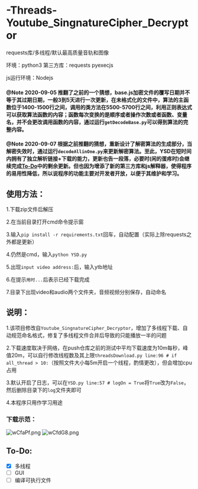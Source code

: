 # -Threads-Youtube_SingnatureCipher_Decryptor

requests库/多线程/默认最高质量音轨和图像

环境：python3
第三方库：requests pyexecjs

js运行环境：Nodejs



#### @Note 2020-09-05 推翻了之前的一个猜想，base.js加密文件的覆写日期并不等于其过期日期，一般3到5天进行一次更新，在未格式化的文件中，算法的主函数位于1400-1500行之间，调用的类方法在5500-5700行之间，利用正则表达式可以获取算法函数的内容；函数每次变换的是顺序或者操作次数或者函数、变量名，并不会更改调用函数的内容，通过运行`getDecodeBase.py`可以得到算法的完整内容。

#### @Note 2020-09-07 根据之前推翻的猜想，重新设计了解密算法的生成部分，当解密失效时，通过运行`decodeAllinOne.py`来更新解密算法。至此，YSD在短时间内拥有了独立解析链接+下载的能力，更新也告一段落，必要时(闲的蛋疼时)会继续完成[To-Do](#To-Do)中的剩余更新。但也因为增添了新的第三方库和js解释器，使得程序的易用性降低，所以说程序的功能主要对开发者开放，以便于其维护和学习。



## 使用方法：

1.下载zip文件后解压

2.在当前目录打开cmd命令提示窗

3.输入`pip install -r requirements.txt`回车，自动配置（实际上除requests之外都是更新）

4.仍然是cmd，输入`python YSD.py`

5.出现`input video address:`后，输入ytb地址

6.在提示`用时...`后表示已经下载完成

7.目录下出现video和audio两个文件夹，音频视频分别保存，自动命名

## 说明：

1.该项目修改自`Youtube_SingnatureCipher_Decryptor`，增加了多线程下载、自动规范命名格式，修复了多线程文件合并后导致的只能播放一半的问题

2.下载速度取决于网络，在push仓库之前的测试中平均下载速度为10m每秒，峰值20m，可以自行修改线程数及其上限`threadsDownload.py line:96 # if all_thread > 10:`（按照文件大小每5m开启一个线程，酌情更改），但会增加cpu占用

3.默认开启了日志，可以在`YSD.py line:57 # logOn = True`将`True`改为`False`，然后删除目录下的`log`文件夹即可

4.本程序只用作学习用途

### 下载示范：

![wCfaPf.png](https://s1.ax1x.com/2020/09/03/wCfaPf.png)
![wCfdG8.png](https://s1.ax1x.com/2020/09/03/wCfdG8.png)

## To-Do:

- [x] 多线程
- [ ] GUI
- [ ] 编译可执行文件